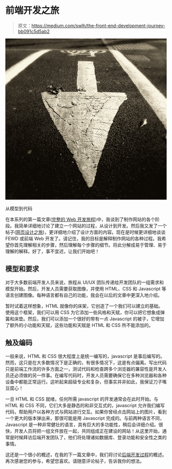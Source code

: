 # 前端开发之旅

> 原文：<https://medium.com/swlh/the-front-end-development-journey-bb091c5d5ab2>

![](img/597cbab9b1e6ae926515bda1e1525201.png)

从模型到代码

在本系列的第一篇文章([完整的 Web 开发旅程](/@athenaozanich/the-full-web-dev-journey-95b6c2296040))中，我谈到了制作网站的各个阶段。我简单详细地讨论了建立一个网站的过程，从设计到开发。然后我又发了一个帖子([网页设计之旅](/@athenaozanich/theweb-design-journey-173ea1df987b))，更详细地介绍了设计方面的内容。现在是时候更详细地谈谈 FEWD 或前端 Web 开发了。请记住，我的目标是解释制作网站的各种过程。我希望你首先理解相关的步骤，然后理解每个步骤的细节。将此分解成易于管理、易于理解的解释。好了，事不宜迟，让我们开始吧！

## 模型和要求

对于大多数前端开发人员来说，旅程从 UI/UX 团队传递给开发团队的一组需求和模型开始。然后，开发人员需要获取图像，并使用 HTML、CSS 和 Javascript 等语言创建图像。每种语言都有自己的功能，我会在以后的文章中更深入地介绍。

暂时试着这样想象，HTML 就像你的床架，它创造了一个我们可以建立的基础。使用这个框架，我们可以用 CSS 为它添加一些风格和天赋，你可以把它想象成弹簧和床垫。然后，我们可以添加一个很好的带有一点 Javascript 的被子，它增加了额外的小功能和天赋，这些功能和天赋是 HTML 和 CSS 所不能添加的。

## 触及编码

一般来说，HTML 和 CSS 很大程度上是统一编写的，javascript 是事后编写的。然而，这只是在大多数情况下是正确的，有很多情况下，这是有点偏离。写出代码只是前端工作流的许多方面之一，测试代码和检查跨多个浏览器的兼容性是开发人员还必须做的另一件事。在编写代码时，开发人员需要确保它在多种浏览器和各种设备中都能正常运行。这听起来超级专业和复杂，但事实并非如此，我保证刀子嘴豆腐心！

一旦 HTML 和 CSS 就绪，任何所需 javascript 的开发通常会在此时开始。与 HTML 和 CSS 不同，它们大多是静态的和非交互式的，javascript 允许我们编写代码，帮助用户以各种方式与网站进行交互。如果你曾经点击网站上的图片，看到一个更大的版本弹出来，那很可能是用 Javascript 完成的。与前两种语言不同，Javascript 是一种非常健壮的语言，具有巨大的多功能性，稍后会详细介绍。很快，开发人员将把一组文件放在一起，共同组成正在建设的网站！从这里开始，通常是时候拜访后端开发团队了，他们将处理诸如数据库、登录功能和安全性之类的事情。

这还是一个很小的概述，在我的下一篇文章中，我们将讨论[后端开发过程](/@athenaozanich/the-back-end-development-journey-fa91ece129e9)的概述。再次感谢您的参与，希望您喜欢。请随意评论帖子，告诉我你的想法。